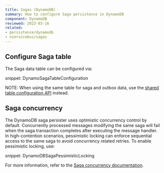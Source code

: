 ```yaml
---
title: Sagas (DynamoDB)
summary: How to configure Saga persistence in DynamoDB
component: DynamoDB
reviewed: 2023-03-16
related:
- persistence/dynamodb
- nservicebus/sagas
---
```


## Configure Saga table

The Saga data table can be configured via:

snippet: DynamoSagaTableConfiguration

NOTE: When using the same table for saga and outbox data, use the [shared table configuration API](/persistence/dynamodb/#usage-customizing-the-table-used) instead.

## Saga concurrency

The DynamoDB saga persister uses optimistic concurrency control by default. Concurrently processed messages modifying the same saga will fail when the saga transaction completes after executing the message handler. In high-contention scenarios, pessimistic locking can enforce sequential access to the same saga to avoid concurrency related retries. To enable pessimistic locking, use:

snippet: DynamoDBSagaPessimisticLocking

For more information, refer to the [Saga concurrency documentation](/nservicebus/sagas/concurrency.md).